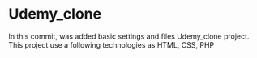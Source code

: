 # Udemy_clone
In this commit, was added basic settings and files Udemy_clone project. This project use a following technologies as HTML, CSS, PHP

